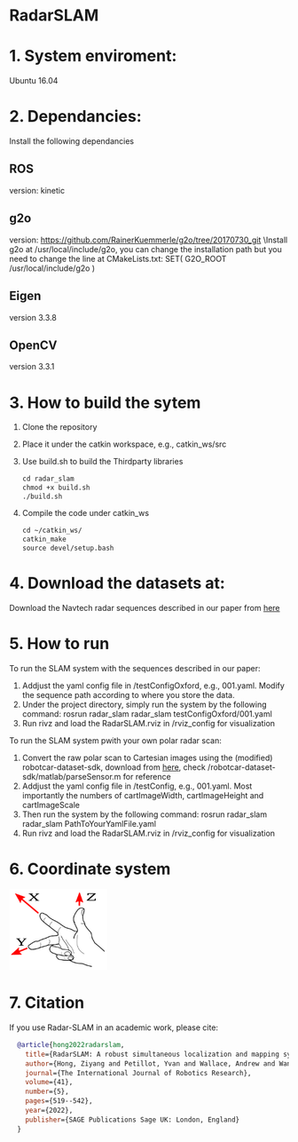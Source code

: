 # RadarSLAM

# 1. System enviroment:
Ubuntu 16.04

# 2. Dependancies:
Install the following dependancies
## ROS
version: kinetic
## g2o 
version: https://github.com/RainerKuemmerle/g2o/tree/20170730_git
\Install g2o at /usr/local/include/g2o, you can change the installation path but you need to change the line at CMakeLists.txt: SET( G2O_ROOT /usr/local/include/g2o )
## Eigen
version 3.3.8
## OpenCV
version 3.3.1

# 3. How to build the sytem
1. Clone the repository 
2. Place it under the catkin workspace, e.g., catkin_ws/src
3. Use build.sh to build the Thirdparty libraries
   ```
   cd radar_slam
   chmod +x build.sh
   ./build.sh
   ```

4. Compile the code under catkin_ws
   ```
   cd ~/catkin_ws/
   catkin_make 
   source devel/setup.bash
   ```


# 4. Download the datasets at:
Download the Navtech radar sequences described in our paper from [here](https://drive.google.com/drive/folders/1Ebean2n64oBgZS4IxnG5CxxzG_u4FZ0R?usp=drive_link)

# 5. How to run
To run the SLAM system with the sequences described in our paper:
1. Addjust the yaml config file in /testConfigOxford, e.g., 001.yaml. Modify the sequence path according to where you store the data.
2. Under the project directory, simply run the system by the following command:
   rosrun radar_slam radar_slam testConfigOxford/001.yaml
3. Run rivz and load the RadarSLAM.rviz in /rviz_config for visualization


To run the SLAM system pwith your own polar radar scan:
1. Convert the raw polar scan to Cartesian images using the (modified) robotcar-dataset-sdk, download from [here](https://drive.google.com/file/d/1cMuuY_69dQQMX359yOCkGJ-FWXK_VBwC/view?usp=drive_link), check /robotcar-dataset-sdk/matlab/parseSensor.m for reference
2. Addjust the yaml config file in /testConfig, e.g., 001.yaml. Most importantly the numbers of cartImageWidth, cartImageHeight and cartImageScale
3. Then run the system by the following command:
   rosrun  radar_slam radar_slam PathToYourYamlFile.yaml
4. Run rivz and load the RadarSLAM.rviz in /rviz_config for visualization

# 6. Coordinate system
<img src="images/coordinate.png" width = 35% height = 35%/>

# 7. Citation
If you use Radar-SLAM in an academic work, please cite:
```bibtex
  @article{hong2022radarslam,
    title={RadarSLAM: A robust simultaneous localization and mapping system for all weather conditions},
    author={Hong, Ziyang and Petillot, Yvan and Wallace, Andrew and Wang, Sen},
    journal={The International Journal of Robotics Research},
    volume={41},
    number={5},
    pages={519--542},
    year={2022},
    publisher={SAGE Publications Sage UK: London, England}
  }

```
